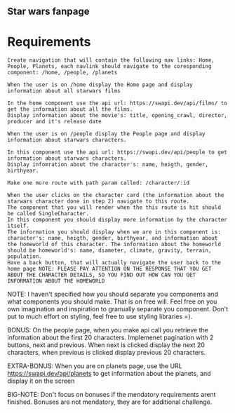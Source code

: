 ## Star wars fanpage

# Requirements

    Create navigation that will contain the following nav links: Home, People, Planets, each navlink should navigate to the coresponding component: /home, /people, /planets

    When the user is on /home display the Home page and display information about all starwars films

    In the home component use the api url: https://swapi.dev/api/films/ to get the information about all the films.
    Display information about the movie's: title, opening_crawl, director, producer and it's release date

    When the user is on /people display the People page and display information about starwars characters.

    In this component use the api url: https://swapi.dev/api/people to get information about starwars characters.
    Display infomration about the character's: name, heigth, gender, birthyear.

    Make one more route with path param called: /character/:id

    When the user clicks on the character card (the information about the starwars character done in step 2) navigate to this route.
    The component that you will render when the this route is hit should be called SingleCharacter.
    In this component you should display more information by the character itself.
    The information you should display when we are in this component is:
    character's: name, heigth, gender, birthyear, and information about the homeworld of this character. The information about the homeworld should be homeworld's: name, diameter, climate, gravity, terrain, population.
    Have a back button, that will actually navigate the user back to the home page NOTE: PLEASE PAY ATTENTION ON THE RESPONSE THAT YOU GET ABOUT THE CHARACTER DETAILS, SO YOU FIND OUT HOW CAN YOU GET INFORMATION ABOUT THE HOMEWORLD

NOTE: I haven't specified how you should separate you components and what components you should make. That is on free will. Feel free on you own imagination and inspiration to granually separate you component. Don't put to much effort on styling, feel free to use styling libraries =).

BONUS: On the people page, when you make api call you retrieve the information about the first 20 characters. Implemenet pagination with 2 buttons, next and previous. When next is clicked display the next 20 characters, when previous is clicked display previous 20 characters.

EXTRA-BONUS: When you are on planets page, use the URL https://swapi.dev/api/planets to get information about the planets, and display it on the screen

BIG-NOTE: Don't focus on bonuses if the mendatory requirements arent finished. Bonuses are not mendatory, they are for additional challenge.
